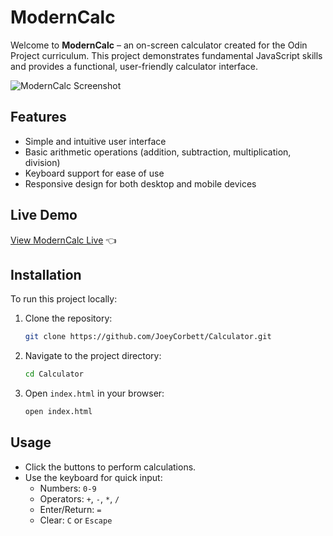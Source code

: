 # ModernCalc

Welcome to **ModernCalc** – an on-screen calculator created for the Odin Project curriculum. This project demonstrates fundamental JavaScript skills and provides a functional, user-friendly calculator interface.

![ModernCalc Screenshot](https://github.com/JoeyCorbett/Calculator/assets/134228957/14f3101f-21ae-4d94-841e-18b62d542ca5)

## Features

- Simple and intuitive user interface
- Basic arithmetic operations (addition, subtraction, multiplication, division)
- Keyboard support for ease of use
- Responsive design for both desktop and mobile devices

## Live Demo

[View ModernCalc Live](https://joeycorbett.github.io/ModernCalc/) 👈

## Installation

To run this project locally:

1. Clone the repository:
    ```bash
    git clone https://github.com/JoeyCorbett/Calculator.git
    ```
2. Navigate to the project directory:
    ```bash
    cd Calculator
    ```
3. Open `index.html` in your browser:
    ```bash
    open index.html
    ```

## Usage

- Click the buttons to perform calculations.
- Use the keyboard for quick input:
  - Numbers: `0-9`
  - Operators: `+`, `-`, `*`, `/`
  - Enter/Return: `=`
  - Clear: `C` or `Escape`
